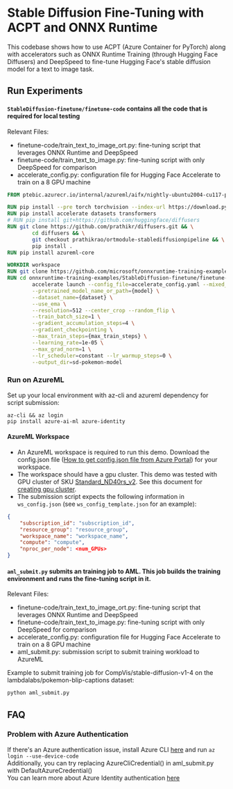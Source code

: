 # Stable Diffusion Fine-Tuning with ACPT and ONNX Runtime

This codebase shows how to use ACPT (Azure Container for PyTorch) along with accelerators such as ONNX Runtime Training (through Hugging Face Diffusers) and DeepSpeed to fine-tune Hugging Face's stable diffusion model for a text to image task.

## Run Experiments

#### `StableDiffusion-finetune/finetune-code` contains all the code that is required for local testing
Relevant Files:
- finetune-code/train_text_to_image_ort.py: fine-tuning script that leverages ONNX Runtime and DeepSpeed
- finetune-code/train_text_to_image.py: fine-tuning script with only DeepSpeed for comparison
- accelerate_config.py: configuration file for Hugging Face Accelerate to train on a 8 GPU machine

```Dockerfile
FROM ptebic.azurecr.io/internal/azureml/aifx/nightly-ubuntu2004-cu117-py38-torch210dev:latest

RUN pip install --pre torch torchvision --index-url https://download.pytorch.org/whl/nightly/cu118
RUN pip install accelerate datasets transformers
# RUN pip install git+https://github.com/huggingface/diffusers
RUN git clone https://github.com/prathikr/diffusers.git && \
        cd diffusers && \
        git checkout prathikrao/ortmodule-stablediffusionpipeline && \
        pip install .
RUN pip install azureml-core

WORKDIR workspace
RUN git clone https://github.com/microsoft/onnxruntime-training-examples.git
RUN cd onnxruntime-training-examples/StableDiffusion-finetune/finetune-code && \
        accelerate launch --config_file=accelerate_config.yaml --mixed_precision=fp16 train_text_to_image.py \
        --pretrained_model_name_or_path={model} \
        --dataset_name={dataset} \
        --use_ema \
        --resolution=512 --center_crop --random_flip \
        --train_batch_size=1 \
        --gradient_accumulation_steps=4 \
        --gradient_checkpointing \
        --max_train_steps={max_train_steps} \
        --learning_rate=1e-05 \
        --max_grad_norm=1 \
        --lr_scheduler=constant --lr_warmup_steps=0 \
        --output_dir=sd-pokemon-model
```

### Run on AzureML
Set up your local environment with az-cli and azureml dependency for script submission:

```
az-cli && az login
pip install azure-ai-ml azure-identity
```

#### AzureML Workspace
- An AzureML workspace is required to run this demo. Download the config.json file ([How to get config.json file from Azure Portal](https://docs.microsoft.com/en-us/azure/machine-learning/how-to-configure-environment#workspace)) for your workspace.
- The workspace should have a gpu cluster. This demo was tested with GPU cluster of SKU [Standard_ND40rs_v2](https://docs.microsoft.com/en-us/azure/virtual-machines/ndv2-series). See this document for [creating gpu cluster](https://docs.microsoft.com/en-us/azure/machine-learning/how-to-create-attach-compute-cluster?tabs=python).
- The submission script expects the following information in `ws_config.json` (see `ws_config_template.json` for an example):
```json
{
    "subscription_id": "subscription_id",
    "resource_group": "resource_group",
    "workspace_name": "workspace_name",
    "compute": "compute",
    "nproc_per_node": <num_GPUs>
}  
```

#### `aml_submit.py` submits an training job to AML. This job builds the training environment and runs the fine-tuning script in it.
Relevant Files:
- finetune-code/train_text_to_image_ort.py: fine-tuning script that leverages ONNX Runtime and DeepSpeed
- finetune-code/train_text_to_image.py: fine-tuning script with only DeepSpeed for comparison
- accelerate_config.py: configuration file for Hugging Face Accelerate to train on a 8 GPU machine
- aml_submit.py: submission script to submit training workload to AzureML

Example to submit training job for CompVis/stable-diffusion-v1-4 on the lambdalabs/pokemon-blip-captions dataset:
```bash
python aml_submit.py
```

## FAQ
### Problem with Azure Authentication
If there's an Azure authentication issue, install Azure CLI [here](https://docs.microsoft.com/en-us/cli/azure/) and run `az login --use-device-code`
<br>Additionally, you can try replacing AzureCliCredential() in aml_submit.py with DefaultAzureCredential()
<br>You can learn more about Azure Identity authentication [here](https://learn.microsoft.com/en-us/python/api/azure-identity/azure.identity?view=azure-python)
